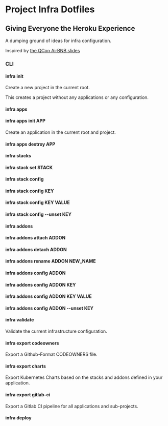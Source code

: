 # Project Infra Dotfiles
## Giving Everyone the Heroku Experience

A dumping ground of ideas for infra configuration.

Inspired by [the QCon AirBNB slides](https://qconlondon.com/system/files/presentation-slides/qcon_london_2019.pdf)

### CLI

#### infra init

Create a new project in the current root.

This creates a project without any applications or any configuration.

#### infra apps

#### infra apps init APP

Create an application in the current root and project.

#### infra apps destroy APP

#### infra stacks

#### infra stack set STACK

#### infra stack config
 
#### infra stack config KEY

#### infra stack config KEY VALUE

#### infra stack config --unset KEY

#### infra addons

#### infra addons attach ADDON

#### infra addons detach ADDON

#### infra addons rename ADDON NEW_NAME

#### infra addons config ADDON

#### infra addons config ADDON KEY

#### infra addons config ADDON KEY VALUE

#### infra addons config ADDON --unset KEY

#### infra validate

Validate the current infrastructure configuration.

#### infra export codeowners

Export a Github-Format CODEOWNERS file.

#### infra export charts

Export Kubernetes Charts based on the stacks and addons defined in your application.

#### infra export gitlab-ci

Export a Gitlab CI pipeline for all applications and sub-projects.

#### infra deploy
 